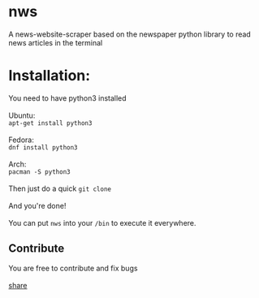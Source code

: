 # nws
A news-website-scraper based on the newspaper python library to read news articles in the terminal 

<h1>Installation:</h1>
You need to have python3 installed 
<br>
<br>
Ubuntu:
<br>
<code>apt-get install python3</code>
<br>
<br>
Fedora:
<br>
<code>dnf install python3</code>
<br>
<br>
Arch:
<br>
<code>pacman -S python3</code>
<br>
<br>
Then just do a quick <code>git clone </code>
<br>
<br>
And you're done! 
<br>
<br>
You can put <code>nws</code> into your <code>/bin</code> to execute it everywhere.
<br>
<h2>Contribute</h2>
You are free to contribute and fix bugs
<br>
<br>
<a href="mailto:?subject=Here is a cool app!&body=https://github.com/Falk-Witte/nws">share</a>